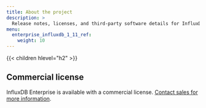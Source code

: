 ```yaml
---
title: About the project
description: >
  Release notes, licenses, and third-party software details for InfluxDB Enterprise.
menu:
  enterprise_influxdb_1_11_ref:
    weight: 10
---
```


{{< children hlevel="h2" >}}

## Commercial license

InfluxDB Enterprise is available with a commercial license.  [Contact sales for more information](https://www.influxdata.com/contact-sales/).

